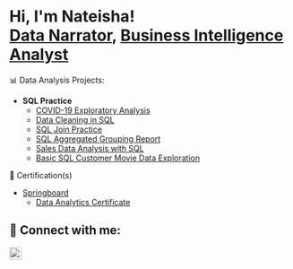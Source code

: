 <h1>Hi, I'm Nateisha! <br/><a href="https://github.com/Nat0627/NateishaDA">Data Narrator</a>, <a href="https://www.linkedin.com/in/nateisha-marchbanks/">Business Intelligence Analyst</a>
  
</h2>📊 Data Analysis Projects:</h2>

- <b>SQL Practice</b>
  - [COVID-19 Exploratory Analysis](https://github.com/Nat0627/Portfolio-Projects/blob/main/COVID%20Portfolio%20Project%20actual%20scripts.sql)
  - [Data Cleaning in SQL](https://github.com/Nat0627/Portfolio-Projects/blob/main/DataCleaning_SQL_AGuide.sql)
  - [SQL Join Practice](https://github.com/Nat0627/Portfolio-Projects/blob/main/SQLJoin_Practice_C2.sql)
  - [SQL Aggregated Grouping Report](https://github.com/Nat0627/Portfolio-Projects/blob/main/SQL_Grouping_Aggregates_Reporting_C3.sql)
  - [Sales Data Analysis with SQL](https://github.com/Nat0627/Portfolio-Projects/blob/main/SQL_Practice_C1.sql)
  - [Basic SQL Customer Movie Data Exploration](https://github.com/Nat0627/Portfolio-Projects/blob/main/Basic_SQL_Commented.sql)


</h2>📃 Certification(s)</h2>

  - [Springboard](https://www.springboard.com/courses/data-analytics-career-track/)
    - [Data Analytics Certificate](https://www.credential.net/0ad11e45-db81-4bc1-8f09-3b1f942422fb#gs.b2sed0)


<h2> 🤳 Connect with me:</h2>

[<img align="left" alt="NateishaMarchbanks | LinkedIn" width="22px" src="https://cdn.jsdelivr.net/npm/simple-icons@v3/icons/linkedin.svg" />][linkedin]


[linkedin]: https://www.linkedin.com/in/nateisha-marchbanks/

<!--
**joshmadakor1/joshmadakor1** is a ✨ _special_ ✨ repository because its `README.md` (this file) appears on your GitHub profile.

Here are some ideas to get you started:

- 🔭 I’m currently working on ...
- 🌱 I’m currently learning ...
- 👯 I’m looking to collaborate on ...
- 🤔 I’m looking for help with ...
- 💬 Ask me about ...
- 📫 How to reach me: ...
- 😄 Pronouns: ...
- ⚡ Fun fact: ...
-->
